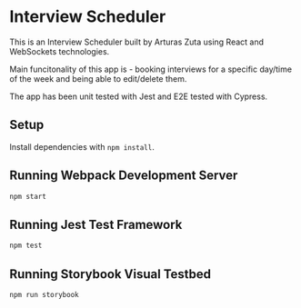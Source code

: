 # Interview Scheduler

This is an Interview Scheduler built by Arturas Zuta using React and WebSockets technologies.

Main funcitonality of this app is - booking interviews for a specific day/time of the week and being able to edit/delete them.

The app has been unit tested with Jest and E2E tested with Cypress.

## Setup

Install dependencies with `npm install`.

## Running Webpack Development Server

```sh
npm start
```

## Running Jest Test Framework

```sh
npm test
```

## Running Storybook Visual Testbed

```sh
npm run storybook
```

##

